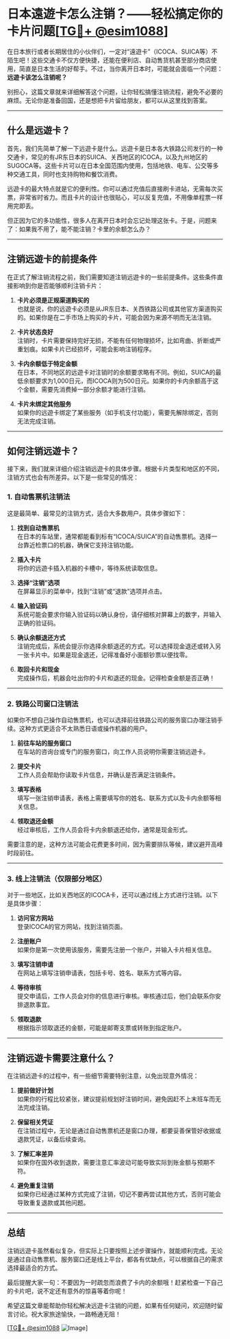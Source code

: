 # 日本遠遊卡怎么注销？——轻松搞定你的卡片问题[[TG💪+ @esim1088](https://t.me/s/esim1088)]

在日本旅行或者长期居住的小伙伴们，一定对“遠遊卡”（ICOCA、SUICA等）不陌生吧！这些交通卡不仅方便快捷，还能在便利店、自动售货机甚至部分商店使用，简直是日本生活的好帮手。不过，当你离开日本时，可能就会面临一个问题：**远遊卡该怎么注销呢？**

别担心，这篇文章就来详细解答这个问题，让你轻松搞懂注销流程，避免不必要的麻烦。无论你是准备回国，还是想把卡片留给朋友，都可以从这里找到答案。

---

## 什么是远遊卡？

首先，我们先简单了解一下远遊卡是什么。远遊卡是日本各大铁路公司发行的一种交通卡，常见的有JR东日本的SUICA、关西地区的ICOCA，以及九州地区的SUGOCA等。这些卡片可以在日本全国范围内使用，包括地铁、电车、公交等多种交通工具，同时也支持购物和餐饮消费。

远遊卡的最大特点就是它的便利性。你可以通过充值后直接刷卡进站，无需每次买票，非常省时省力。而且卡片的设计也很贴心，可以反复充值，不用像单程票一样用完即丢。

但正因为它的多功能性，很多人在离开日本时会忘记处理这张卡。于是，问题来了：如果我不用了，能不能注销？卡里的余额怎么办？

---

## 注销远遊卡的前提条件

在正式了解注销流程之前，我们需要知道注销远遊卡的一些前提条件。这些条件直接影响到你是否能够顺利注销卡片：

1. **卡片必须是正规渠道购买的**  
   也就是说，你的远遊卡必须是从JR东日本、关西铁路公司或其他官方渠道购买的。如果你是在二手市场上购买的卡片，可能会因为来源不明而无法注销。

2. **卡片状态良好**  
   注销时，卡片需要保持完好无损，不能有任何物理损坏，比如弯曲、折断或严重划痕。如果卡片已经损坏，可能会影响注销程序。

3. **卡内余额低于特定金额**  
   在日本，不同地区的远遊卡对注销时的余额要求略有不同。例如，SUICA的最低余额要求为1,000日元，而ICOCA则为500日元。如果你的卡内余额高于这个金额，需要先消费掉一部分余额才能进行注销。

4. **卡片未绑定其他服务**  
   如果你的远遊卡绑定了某些服务（如手机支付功能），需要先解除绑定，否则无法完成注销。

---

## 如何注销远遊卡？

接下来，我们就来详细介绍注销远遊卡的具体步骤。根据卡片类型和地区的不同，注销方式也会有所差异。以下是一些常见的情况：

### 1. 自动售票机注销法

这是最简单、最常见的注销方式，适合大多数用户。具体步骤如下：

1. **找到自动售票机**  
   在日本的车站里，通常都能看到标有“ICOCA/SUICA”的自动售票机。选择一台靠近检票口的机器，确保它支持注销功能。

2. **插入卡片**  
   将你的远遊卡插入机器的卡槽中，等待系统读取信息。

3. **选择“注销”选项**  
   在屏幕显示的菜单中，找到“注销”或“退款”选项并点击。

4. **输入验证码**  
   系统可能会要求你输入验证码以确认身份，请仔细核对屏幕上的数字，并输入正确的验证码。

5. **确认余额退还方式**  
   注销完成后，系统会提示你选择余额退还的方式。可以选择现金退还或转入另一张卡片中。如果是现金退还，记得准备好小面额钞票以便找零。

6. **取回卡片和现金**  
   完成操作后，机器会吐出你的卡片和退还的现金。记得检查金额是否正确！

---

### 2. 铁路公司窗口注销法

如果你不想自己操作自动售票机，也可以选择前往铁路公司的服务窗口办理注销手续。这种方式更适合不太熟悉日语或操作机器的用户。

1. **前往车站的服务窗口**  
   在车站的咨询台或专门的服务窗口，向工作人员说明你需要注销远遊卡。

2. **提交卡片**  
   工作人员会帮助你读取卡片信息，并确认是否满足注销条件。

3. **填写表格**  
   填写一张注销申请表，表格上需要填写你的姓名、联系方式以及卡内余额等相关信息。

4. **领取退还金额**  
   经过审核后，工作人员会将卡内余额退还给你，通常是现金形式。

需要注意的是，这种方法可能会花费更多时间，因为需要排队等候，建议避开高峰时段前往。

---

### 3. 线上注销法（仅限部分地区）

对于一些地区，比如关西地区的ICOCA卡，还可以通过线上方式进行注销。以下是具体步骤：

1. **访问官方网站**  
   登录ICOCA的官方网站，找到注销页面。

2. **注册账户**  
   如果你是第一次使用该服务，需要先注册一个账户，并输入卡片相关信息。

3. **填写注销申请**  
   在网站上填写注销申请表，包括卡号、姓名、联系方式等内容。

4. **等待审核**  
   提交申请后，工作人员会对你的信息进行审核。审核通过后，他们会联系你安排退款事宜。

5. **领取退款**  
   根据指示领取退还的金额，可能是邮寄支票或转账到指定账户。

---

## 注销远遊卡需要注意什么？

在注销远遊卡的过程中，有一些细节需要特别注意，以免出现意外情况：

1. **提前做好计划**  
   如果你的行程比较紧张，建议提前规划好注销时间，避免因赶不上末班车而无法完成注销。

2. **保留相关凭证**  
   在注销过程中，无论是通过自动售票机还是窗口办理，都要妥善保管好收据或退款凭证，以备后续查询。

3. **了解汇率差异**  
   如果你在国外收到退款，需要注意汇率波动可能导致实际到账金额与预期不符。

4. **避免重复注销**  
   如果你已经通过某种方式完成了注销，切记不要再尝试其他方式，否则可能会导致重复退款或其他问题。

---

## 总结

注销远遊卡虽然看似复杂，但实际上只要按照上述步骤操作，就能顺利完成。无论是通过自动售票机、服务窗口还是线上平台，都各有优缺点，可以根据自己的需求选择最适合的方式。

最后提醒大家一句：不要因为一时疏忽而浪费了卡内的余额哦！赶紧检查一下自己的卡片吧，说不定还有意外的惊喜等着你呢！

希望这篇文章能帮助你轻松解决远遊卡注销的问题，如果有任何疑问，欢迎随时留言讨论。祝大家旅途愉快，一路畅通无阻！

[[TG💪+ @esim1088](https://t.me/s/esim1088) ![Image](https://i.postimg.cc/4NQfJmqS/Snipaste-2025-05-13-00-14-12.png)]